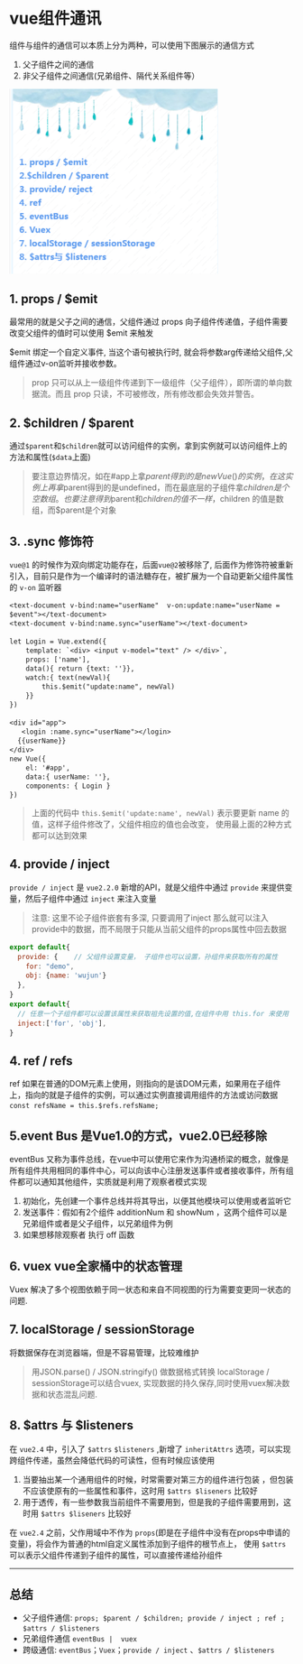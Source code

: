 # vue组件通讯

组件与组件的通信可以本质上分为两种，可以使用下图展示的通信方式
1. 父子组件之间的通信
2. 非父子组件之间通信(兄弟组件、隔代关系组件等）

<img src="./imgs/tongxin.png" alt="vue组件通讯" style="zoom:60%;" />


## 1. props / $emit

最常用的就是父子之间的通信，父组件通过 props 向子组件传递值，子组件需要改变父组件的值时可以使用 $emit 来触发

$emit 绑定一个自定义事件, 当这个语句被执行时, 就会将参数arg传递给父组件,父组件通过v-on监听并接收参数。

> prop 只可以从上一级组件传递到下一级组件（父子组件），即所谓的单向数据流。而且 prop 只读，不可被修改，所有修改都会失效并警告。


## 2. $children / $parent

通过`$parent`和`$children`就可以访问组件的实例，拿到实例就可以访问组件上的方法和属性(`$data`上面)

> 要注意边界情况，如在#app上拿$parent得到的是new Vue()的实例，在这实例上再拿$parent得到的是undefined，而在最底层的子组件拿$children是个空数组。也要注意得到$parent和$children的值不一样，$children 的值是数组，而$parent是个对象

## 3.  .sync 修饰符

`vue@1` 的时候作为双向绑定功能存在，后面`vue@2`被移除了, 后面作为修饰符被重新引入，目前只是作为一个编译时的语法糖存在，被扩展为一个自动更新父组件属性的 `v-on` 监听器

```vue
<text-document v-bind:name="userName"  v-on:update:name="userName = $event"></text-document>
<text-document v-bind:name.sync="userName"></text-document>

let Login = Vue.extend({
	template: `<div> <input v-model="text" /> </div>`,
	props: ['name'],
	data(){ return {text: ''}},
	watch:{ text(newVal){
		this.$emit("update:name", newVal)
	}}
})

<div id="app">
   <login :name.sync="userName"></login>
  {{userName}}
</div>
new Vue({
	el: '#app',
	data:{ userName: ''},
	components: { Login }
})
```

> 上面的代码中  `this.$emit('update:name', newVal)` 表示要更新 name 的值，这样子组件修改了，父组件相应的值也会改变， 使用最上面的2种方式都可以达到效果



## 4. provide / inject

`provide / inject` 是 `vue2.2.0` 新增的API，就是父组件中通过 `provide` 来提供变量，然后子组件中通过 `inject` 来注入变量

> 注意: 这里不论子组件嵌套有多深, 只要调用了inject 那么就可以注入provide中的数据，而不局限于只能从当前父组件的props属性中回去数据

```js
export default{
  provide: {    // 父组件设置变量， 子组件也可以设置，孙组件来获取所有的属性
    for: "demo",
    obj: {name: 'wujun'}
  },
}
export default{
  // 任意一个子组件都可以设置该属性来获取祖先设置的值,在组件中用 this.for 来使用
  inject:['for', 'obj'],
}
```

## 4. ref / refs

ref 如果在普通的DOM元素上使用，则指向的是该DOM元素，如果用在子组件上，指向的就是子组件的实例，可以通过实例直接调用组件的方法或访问数据 `const refsName = this.$refs.refsName;`


## 5.event Bus  是Vue1.0的方式，vue2.0已经移除
eventBus 又称为事件总线，在vue中可以使用它来作为沟通桥梁的概念，就像是所有组件共用相同的事件中心，可以向该中心注册发送事件或者接收事件，所有组件都可以通知其他组件，实质就是利用了观察者模式实现

  1. 初始化，先创建一个事件总线并将其导出，以便其他模块可以使用或者监听它
  2. 发送事件：假如有2个组件 additionNum 和 showNum ，这两个组件可以是兄弟组件或者是父子组件，以兄弟组件为例
  3. 如果想移除观察者  执行 off 函数


## 6. vuex vue全家桶中的状态管理
Vuex 解决了多个视图依赖于同一状态和来自不同视图的行为需要变更同一状态的问题.

## 7. localStorage / sessionStorage
将数据保存在浏览器端，但是不容易管理，比较难维护

> 用JSON.parse() / JSON.stringify() 做数据格式转换 localStorage / sessionStorage可以结合vuex, 实现数据的持久保存,同时使用vuex解决数据和状态混乱问题.

## 8. $attrs 与 $listeners
在 `vue2.4` 中，引入了 `$attrs` `$listeners` ,新增了 `inheritAttrs` 选项，可以实现跨组件传递，虽然会降低代码的可读性，但有时候应该使用

1. 当要抽出某一个通用组件的时候，时常需要对第三方的组件进行包装 ，但包装不应该使原有的一些属性和事件，这时用 `$attrs $liseners` 比较好
2. 用于透传，有一些参数我当前组件不需要用到，但是我的子组件需要用到，这时用 `$attrs $liseners` 比较好

在 `vue2.4` 之前，父作用域中不作为 `props`(即是在子组件中没有在props中申请的变量)，将会作为普通的html自定义属性添加到子组件的根节点上， 使用 `$attrs` 可以表示父组件传递到子组件的属性，可以直接传递给孙组件



---
## 总结
- 父子组件通信: `props; $parent / $children; provide / inject ; ref ; $attrs / $listeners`
- 兄弟组件通信 `eventBus |  vuex`
- 跨级通信: `eventBus`；`Vuex`；`provide / inject` 、`$attrs / $listeners`